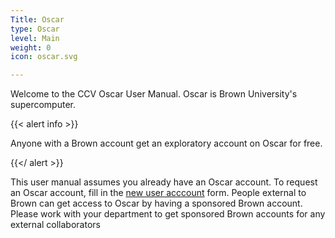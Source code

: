 ```yaml
---
Title: Oscar
type: Oscar
level: Main
weight: 0
icon: oscar.svg

---
```

Welcome to the CCV Oscar User Manual. Oscar is Brown University's supercomputer.

{{< alert info >}}

Anyone with a Brown account get an exploratory account on
Oscar for free.

{{</ alert >}}

This user manual assumes you already have an Oscar account.  To request an
Oscar account, fill in the [new user acccount](account) form.  People external to Brown can get access to Oscar by having a sponsored Brown account.  Please work with your department to get sponsored Brown accounts for any external collaborators